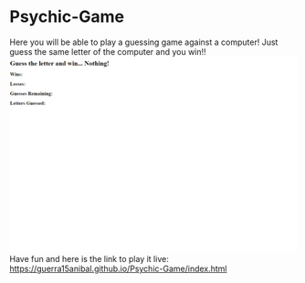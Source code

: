 # Psychic-Game
Here you will be able to play a guessing game against a computer! Just guess the same letter of the computer and you win!!
![](assets/images/game.png)
Have fun and here is the link to play it live:
https://guerra15anibal.github.io/Psychic-Game/index.html
